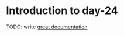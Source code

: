 # Introduction to day-24

TODO: write [great documentation](http://jacobian.org/writing/what-to-write/)

